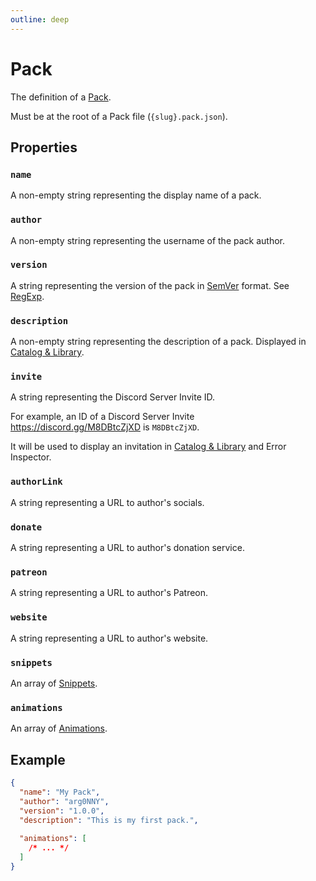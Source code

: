 ```yaml
---
outline: deep
---
```


# Pack

The definition of a [Pack](/usage/packs).

Must be at the root of a Pack file (`{slug}.pack.json`).

## Properties

### `name`

A non-empty string representing the display name of a pack.

### `author`

A non-empty string representing the username of the pack author.

### `version`

A string representing the version of the pack in [SemVer](https://semver.org/) format. See [RegExp](https://regex101.com/r/vkijKf/1/).

### `description` <Badge type="info" text="optional" />

A non-empty string representing the description of a pack. Displayed in [Catalog & Library](/usage/packs#catalog-library).

### `invite` <Badge type="info" text="optional" />

A string representing the Discord Server Invite ID.

For example, an ID of a Discord Server Invite https://discord.gg/M8DBtcZjXD is `M8DBtcZjXD`.

It will be used to display an invitation in [Catalog & Library](/usage/packs#catalog-library) and Error Inspector.

### `authorLink` <Badge type="info" text="optional" />

A string representing a URL to author's socials.

### `donate` <Badge type="info" text="optional" />

A string representing a URL to author's donation service.

### `patreon` <Badge type="info" text="optional" />

A string representing a URL to author's Patreon.

### `website` <Badge type="info" text="optional" />

A string representing a URL to author's website.

### `snippets` <Badge type="info" text="optional" />

An array of [Snippets](./snippet).

### `animations`

An array of [Animations](./animation).

## Example

```json
{
  "name": "My Pack",
  "author": "arg0NNY",
  "version": "1.0.0",
  "description": "This is my first pack.",
  
  "animations": [
    /* ... */
  ]
}
```

